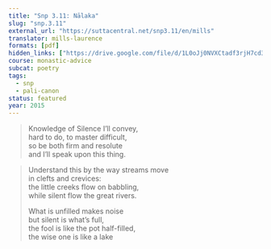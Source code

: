 ```yaml
---
title: "Snp 3.11: Nālaka"
slug: "snp.3.11"
external_url: "https://suttacentral.net/snp3.11/en/mills"
translator: mills-laurence
formats: [pdf]
hidden_links: ["https://drive.google.com/file/d/1L0oJj0NVXCtadf3rjH7cd3B2fixf99GT/view?usp=drivesdk"]
course: monastic-advice
subcat: poetry
tags:
  - snp
  - pali-canon
status: featured
year: 2015
---
```


> Knowledge of Silence I’ll convey,  
hard to do, to master difficult,  
so be both firm and resolute  
and I’ll speak upon this thing.

> Understand this by the way streams move  
in clefts and crevices:  
the little creeks flow on babbling,  
while silent flow the great rivers.  
>  
> What is unfilled makes noise  
but silent is what’s full,  
the fool is like the pot half-filled,  
the wise one is like a lake  
